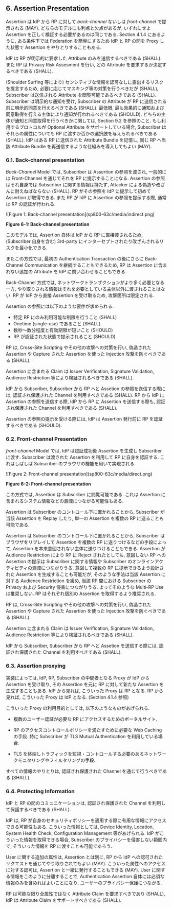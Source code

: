 <a name="sec6"></a>

## 6. Assertion Presentation

Assertion は IdP から RP に対して *back-channel* ないしは *front-channel* で提示される (MAY).
どちらのモデルにも利点と欠点があるが, いずれにせよ Assertion を正しく検証する必要があるのは同じである.
Section 4.1.4 にあるように, ある条件下では Federation を簡単にするため IdP と RP の間を Proxy した状態で Assertion をやりとりすることもある.

<!-- Assertions MAY be presented in either a *back-channel* or *front-channel* manner from the IdP to the RP. Each model has its benefits and drawbacks, but both require the proper validation of the assertion. Assertions MAY also be proxied to facilitate federation between IdPs and RPs under specific circumstances, as discussed in section 4.1.4. -->

IdP は RP が明示的に要求した Attribute のみを送信するべきである (SHALL).
また RP は Privacy Risk Assesment を行い, どの Attribute を要求するか決定するべきである (SHALL).

<!-- The IdP SHALL transmit only those attributes that were explicitly requested by the RP. RPs SHALL conduct a privacy risk assessment when determining which attributes to request. -->

(Shoulder Surfing 等により) センシティブな情報を認可なしに露出するリスクを提言するため, 必要に応じてマスキング等の対策を行うべきだが (SHALL),  Subscriber は送信される Attribute を閲覧可能であるべきである (SHALL).
Subscriber は明示的な通知を受け, Subscriber の Attribute が RP に送信される前に明示的同意を行えるべきである (SHALL).
最低限, 最も効果的に通知および同意取得を行える主体により通知が行われるべきである (SHOULD).
どちらの主体が通知と同意取得を行うべきかに関しては, Section 9.2 を参照のこと.
もし利用するプロトコルが Optional Attribute をサポートしている場合, Subscriber はそれらの属性についても RP に渡すか否かの選択肢を与えられるべきである (SHALL).
IdP はある RP に送信された Attribute Bundle を記憶し, 同じ RP へ当該 Attribute Bundle を再送信するような仕組みを導入してもよい (MAY).

<!-- The subscriber SHALL be able to view the attribute values to be transmitted, although masking mechanisms SHALL be employed, as necessary, to mitigate the risk of unauthorized exposure of sensitive information (e.g. shoulder surfing). The subscriber SHALL receive explicit notice and be able to provide positive confirmation before any attributes about the subscriber are transmitted to any RP. At a minimum, the notice SHOULD be provided by the party in the position to provide the most effective notice and obtain confirmation. See section 9.2 for considerations on determining which party should provide the notice and obtain confirmation. If the protocol in use allows for optional attributes, the subscriber SHALL be given the option to decide whether to transmit those attributes to the RP. A IdP MAY employ mechanisms to remember and re-transmit the exact attribute bundle to the same RP. -->

### 6.1. Back-channel presentation

*Back-Channel* Model では, Subscriber は Assertion の参照を渡され, 一般的には Front-Channel を通じてそれを RP に提示することになる.
Assertion の参照はそれ自身では Subscriber に関する情報は持たず, Attacker による偽造や改ざんに耐えねばならない (SHALL).
RP がその参照を IdP に提示して初めて Assertion が取得できる.
また RP が IdP に Assertion の参照を提示する際, 通常は RP の認証が行われる.

<!-- In the *back-channel* model, the subscriber is given an assertion reference to present to the RP, generally through the front channel. The assertion reference itself contains no information about the subscriber and SHALL be resistant to tampering and fabrication by an attacker. The RP presents the assertion reference to the IdP, usually along with authentication of the RP itself, to fetch the assertion. -->

<a name="63cSec6-Figure1"></a>

<div class="text-center" markdown="1">
![Figure 1: Back-channel presentation](sp800-63c/media/indirect.png)

**Figure 6-1: Back-channel presentation**

</div>

このモデルでは, Assertion 自体は IdP から RP に直接渡されるため, (Subscriber 自身を含む) 3rd-party にインターセプトされたり改ざんされるリスクを最小化できる.

<!-- In this model, the assertion itself is requested directly from the IdP to the RP, minimizing chances of interception and manipulation by a third party (including the subscriber themselves). -->

またこの方式では, 最初の Authentication Transaction の後にさらに Back-Channel Communication を継続することもできるため, RP は Assertion に含まれない追加の Attribute を IdP に問い合わせることもできる.

<!-- This method also allows the RP to query the CSP for additional attributes about the subscriber not included in the assertion itself, since back-channel communication can continue to occur after the initial authentication transaction has completed. -->

Back-Channel 方式では, ネットワークトランザクションがより多く必要となる一方, やり取りされる情報はそれを必要としている主体以外に渡されることはない.
RP が IdP から直接 Assertion を受け取るため, 攻撃箇所は限定される.

<!-- In the back-channel method, there are more network transactions required, but the information is limited to the parties that need it. Since an RP is expecting to get an assertion only from the IdP directly, the attack surface is reduced. -->

Assertion の参照には以下のような要件が求められる.
<!-- The assertion reference: -->

- 特定 RP にのみ利用可能な制限を行うこと (SHALL)
- Onetime (single-use) であること (SHALL)
- 数秒〜数分程度と有効期限が短いこと (SHOULD)
- RP が認証された状態で提示されること (SHOULD)

<!--
 - SHALL be limited to use by a single RP
 - SHALL be single-use
 - SHOULD be time limited with a short lifetime of seconds or minutes
 - SHOULD be presented along with authentication of the RP
-->

RP は, Cross-Site Scripting やその他の攻撃への対策を行い, 偽造された Assertion や Capture された Assertion を使った Injection 攻撃を防ぐべきである (SHALL).

<!-- The RP SHALL protect itself against injection of manufactured or captured assertion references by use of cross-site scripting protection or other accepted techniques.  -->

Assertion に含まれる Claim は Issuer Verification, Signature Validation, Audience Restriction 等により検証されるべきである (SHALL).

<!-- Claims within the assertion SHALL be validated including issuer verification, signature validation, and audience restriction. -->

IdP から Subscriber, Subscriber から RP へと Assetion の参照を送信する際には, 認証され保護された Channel を利用すべきである (SHALL).
RP から IdP に Assertion の参照を送信する際, IdP から RP に Assertion を送信する際も, 認証され保護された Channel を利用すべきである (SHALL).

<!-- Conveyance of the assertion reference from the IdP to the subscriber as well as from the subscriber to the RP SHALL be made over an authenticated protected channel. Conveyance of the assertion reference from the RP to the IdP as well as the assertion from the IdP to the RP SHALL be made over an authenticated protected channel. -->

Assertion の参照の提示を受ける際には, IdP は Assertion 発行前に RP を認証するべきである (SHOULD).

<!-- Presentation of the assertion reference at the IdP SHOULD require authentication of the RP before an assertion is issued. -->

### 6.2. Front-channel Presentation

*front-channel* Model では, IdP は認証成功後 Assertion を生成し Subscriber に渡す.
Subscriber は渡された Assertion を利用して RP に自身を認証する.
これはしばしば Subscriber のブラウザの機能を用いて実現される.

<!-- In the *front-channel* model, the IdP creates an assertion and sends it to the subscriber after successful authentication. The assertion is used by the subscriber to authenticate to the RP. This is often handled by mechanisms within the subscriber’s browser.) -->

<a name="63cSec6-Figure2"></a>

<div class="text-center" markdown="1">
![Figure 2: Front-channel presentation](sp800-63c/media/direct.png)


**Figure 6-2: Front-channel presentation**

</div>

この方式では, Assertion は Subscriber に閲覧可能である.
これは Assertion に含まれるシステム情報などの漏洩につながる可能性もある.

<!-- In the front-channel method, an assertion is visible to the subscriber, which could potentially cause leakage of system information included in the assertion. -->

Assertion は Subscriber のコントロール下に置かれることから, Subscriber が当該 Assertion を Replay したり, 単一の Assertion を複数の RP に送ることも可能である.

Assertion は Subscriber のコントロール下に置かれることから, Subscriber はブラウザをリプレイして Assertion を複数の RP に送りつけるなどの手段によって, Assertion を本来意図されない主体に送りつけることもできる.
Assertion が Audience Restriction により RP に Reject されたとしても, 意図しない RP への Assertion の提示は Subscriber に関する情報や Subscriber のオンラインアクティビティの漏洩につながりうる.
意図して複数の RP に提示できるよう設計された Assertion を生成することも可能だが, そのような手法は当該 Assertion に対する Audience Restriction を緩め, 当該 RP 間における Subscriber の Privacy および Security 侵害につながりうる.
よってそのような Multi-RP Use は推奨しない.
RP はそれぞれ個別の Assertion を取得するよう推奨される.

<!-- Since the assertion is under the control of the subscriber, the front-channel presentation method also allows the subscriber to submit a single assertion to unintended parties, perhaps by a browser replaying an assertion at multiple RPs. Even if the assertion is audience restricted and rejected by RPs, its presentation at unintended RPs could lead to leaking information about the subscriber and their online activities. Though it is possible to intentionally create an assertion designed to be presented to multiple RPs, this method can lead to lax audience restriction of the assertion itself, which in turn could lead to privacy and security breaches for the subscriber across these RPs. Such multi-RP use is not recommended. Instead, RPs are encouraged to fetch their own individual assertions. -->

RP は, Cross-Site Scripting やその他の攻撃への対策を行い, 偽造された Assertion や Capture された Assertion を使った Injection 攻撃を防ぐべきである (SHALL).

<!-- The RP SHALL protect itself against injection of manufactured or captured assertions by use of cross-site scripting protection or other accepted techniques. -->

Assertion に含まれる Claim は Issuer Verification, Signature Validation, Audience Restriction 等により検証されるべきである (SHALL).

<!-- Claims within the assertion SHALL be validated including issuer verification, signature validation, and audience restriction. -->

IdP から Subscriber, Subscriber から RP へと Assetion を送信する際には, 認証され保護された Channel を利用すべきである (SHALL).

<!-- Conveyance of the assertion from the IdP to the subscriber as well as from the subscriber to the RP SHALL be made over an authenticated protected channel. -->

### 6.3. Assertion proxying

実装によっては, IdP, RP, Subscriber の中間者となる Proxy が IdP から Assertion を受け取り, その Assertion を元に RP に対して新たな Assertion を生成することもある.
IdP から見れば, こういった Proxy は RP となる.
RP から見れば, こういった Proxy は IdP となる.
(Section 4.1.4 参照)

<!-- In some implementations, a proxy takes in an assertion from the IdP and creates a derived assertion when interacting directly with the RP, acting as an intermediary between the subscriber, the IdP, and the RP. From the perspective of the true IdP, the proxy is a single RP. From the perspective of the true RPs, the proxy is a single IdP. (See section 4.1.4.) -->

こういった Proxy の利用目的としては, 以下のようなものがあげられる.

<!-- There are several common reasons for such proxies: -->

- 複数のユーザー認証が必要な RP にアクセスするためのポータルサイト.
<!-- - Portals that provide users access to multiple RPs that require user authentication -->

- RP のアクセスコントロールポリシーを満たすために必要な Web Caching の手段. 特に Subscriber が TLS Mutual Authentication を利用している場合.
<!-- - Web caching mechanisms that are required to satisfy the RP’s access control policies, especially when mutually-authenticated TLS with the subscriber is used -->

- TLS を終端しトラフィックを監視・コントロールする必要のあるネットワークモニタリングやフィルタリングの手段.
<!-- - Network monitoring and/or filtering mechanisms that terminate TLS in order to inspect and manipulate the traffic -->

すべての情報のやりとりは, 認証され保護された Channel を通じて行うべきである (SHALL).

<!-- Conveyance of all information SHALL be made over authenticated protected channels. -->

### 6.4. Protecting Information

IdP と RP の間のコミュニケーションは, 認証され保護された Channel を利用して保護するべきである (SHALL).

<!-- Communications between the IdP and the RP SHALL be protected in transit using an authenticated protected channel. -->

IdP は, RP が自身のセキュリティポリシーを適用する際に有用な情報にアクセスできる可能性もある.
こういった情報としては, Device Identity, Location, System Health Check, Configuration Management 等があげられる.
IdP がこういった情報を取得できる場合, Subscriber のプライバシーを侵害しない範囲内で, そういった情報を RP に渡すことも可能であろう.

<!-- Note that the IdP may have access to information that may be useful to the RP in enforcing security policies, such as device identity, location, system health checks, and configuration management. If so, it may be a good idea to pass this information along to the RP within the bounds of the subscriber's privacy preferences. -->

User に関する追加の属性は, Assertion とは別に, RP から IdP への認可されたリクエストを通じてやり取りされてもよい (MAY).
こういった属性へのアクセスに対する認可は, Assertion と一緒に発行することもできる (MAY).
User に関する情報をこのように分離することで, Authentication Assertion 自体には必須な情報のみを含めればよいことになり, ユーザーのプライバシー保護につながる.

<!-- Additional attributes about the user MAY be included outside of the assertion itself as part of a separate authorized request from the RP to the IdP. The authorization for access to these attributes MAY be issued alongside the assertion itself. Splitting user information in this manner can aid in protecting user privacy and allow for limited disclosure of identifying attributes on top of the essential information in the authentication assertion itself. -->

RP は可能な限り全属性ではなく Attribute Claim を要求すべきであり (SHALL), IdP は Attribute Claim をサポートすべきである (SHALL).

<!-- The RP SHALL, where feasible, request attribute claims rather than full attribute values. The IdP SHALL support attribute claims. -->
